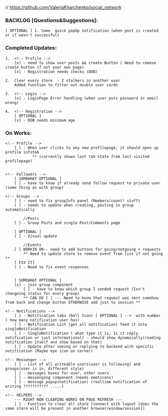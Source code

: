// https://github.com/ValeriaKharchenko/social_network


### BACKLOG [Questions&Suggestions]:
    [ OPTIONAL ] 1. Some  quick popUp notification (when post is created or if wasn't successful)

### Completed Updates:
    1.  <!-- Profile -->
        [x] - need to show user posts && create Button ( Need to remove create button if not your own page)
        [x] - Registration needs checks (DOB)

    2.  Clear every store  - 2 stalkers in another user
        Added function to filter out double user cards 

    3.  <!-- Login -->
        [x] - LoginPage Error handling (when user puts password or email wrong)

    4.  <!-- Registration -->
        [ OPTIONAL ]
        [x] - DOB needs minimum age

### On Works: 
    <!-- Profile -->
        [ ] - When user clicks to any new profilepage, it should open up profile infotab 
                ** (currently shows last tab state from last visited profilepage)


    <!-- Followers -->
        [ SOMEWHAT OPTIONAL ]
        [ ] - have to know if already send follow request to private user (same thing as with group)

    <!-- Groups -->
        [ ] - need to fix groupInfo panel (Members(count) stuff)
        [ ] - needs to update when creating, posting in group automatically  

            //Posts
        [ ] - Group Posts and single Post/Comments page
        
        [ OPTIONAL ]
        [ ] - Visual update

            //Events
        [ ] WORKIN ON-- need to add buttons for going/notgoing + requests
            ** Need to update store to remove event from list if not going **
        [ FIX IT]
        [ ] - Need to fix event responses


        [ SOMEWHAT OPTIONAL ]
        [x] - join group component 
            [ ] - have to know which group I sended request (Isn't changeing status for every group)
            ** CAN DO [ ] --- Need to know that request was sent somehow from back and change button OTHERWISE add just to session **

    <!-- Notifications -->
        [ ] - Notification tabs (bell Icon) [ OPTIONAL ] -->  with number ( how many notification user has)
        [ ] - Notification List (get all notification) feed it into singleNotification
        [ ] - SingleNotification ( what type it is, Is it reply notification or just informational) - should show dynamically(reading notification itself and show based on that)
        [ ] - Update after seeing or replying to backend with specific notification (Maybe eye icon on corner)

    <!-- Messenger -->
        [ ] - List of all writeable users(user is following) and groups(user is in, different style)
        [ ] - messages boxes for user, other users
        [ ] - messenging component (needs emoticons)
        [ ] - message popup(notification) (realtime notification of writing ??????????? .....)

    <!-- HELPERS -->
        --- RIGHT NOW CLEARING WORKS ON PAGE REFRESH ---
        [ ] - Function to clear all store (connect with logout [does the same store will be present in another browser/window/session])
















<!-- 
This project was bootstrapped with [Create React App](https://github.com/facebook/create-react-app).

## Available Scripts

In the project directory, you can run:

### `npm start`

Runs the app in the development mode.\
Open [http://localhost:3000](http://localhost:3000) to view it in the browser.

The page will reload if you make edits.\
You will also see any lint errors in the console.

### `npm test`

Launches the test runner in the interactive watch mode.\
See the section about [running tests](https://facebook.github.io/create-react-app/docs/running-tests) for more information.

### `npm run build`

Builds the app for production to the `build` folder.\
It correctly bundles React in production mode and optimizes the build for the best performance.

The build is minified and the filenames include the hashes.\
Your app is ready to be deployed!

See the section about [deployment](https://facebook.github.io/create-react-app/docs/deployment) for more information.

### `npm run eject`

**Note: this is a one-way operation. Once you `eject`, you can’t go back!**

If you aren’t satisfied with the build tool and configuration choices, you can `eject` at any time. This command will remove the single build dependency from your project.

Instead, it will copy all the configuration files and the transitive dependencies (webpack, Babel, ESLint, etc) right into your project so you have full control over them. All of the commands except `eject` will still work, but they will point to the copied scripts so you can tweak them. At this point you’re on your own.

You don’t have to ever use `eject`. The curated feature set is suitable for small and middle deployments, and you shouldn’t feel obligated to use this feature. However we understand that this tool wouldn’t be useful if you couldn’t customize it when you are ready for it.

## Learn More

You can learn more in the [Create React App documentation](https://facebook.github.io/create-react-app/docs/getting-started).

To learn React, check out the [React documentation](https://reactjs.org/). -->
